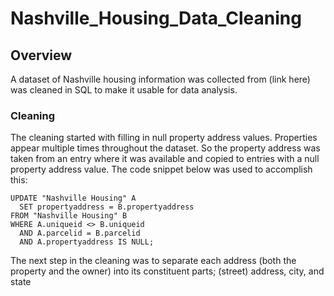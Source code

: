 # Nashville_Housing_Data_Cleaning
## Overview
A dataset of Nashville housing information was collected from (link here) was cleaned in SQL to make it usable for data analysis.


### Cleaning
The cleaning started with filling in null property address values. Properties appear multiple times throughout the dataset. So the property address was taken from an entry where it was available and copied to entries with a null property address value. The code snippet below was used to accomplish this:
```
UPDATE "Nashville Housing" A
  SET propertyaddress = B.propertyaddress
FROM "Nashville Housing" B 
WHERE A.uniqueid <> B.uniqueid
  AND A.parcelid = B.parcelid
  AND A.propertyaddress IS NULL;
```

The next step in the cleaning was to separate each address (both the property and the owner) into its constituent parts; (street) address, city, and state
